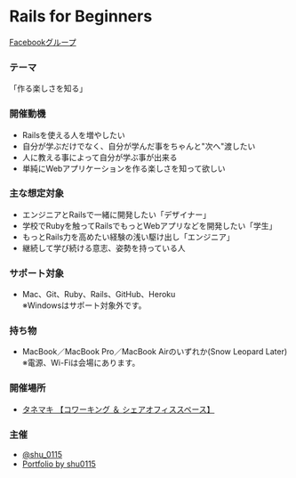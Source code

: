 # Rails for Beginners

<a href="https://www.facebook.com/groups/rails4beginners/" target="_blank">Facebookグループ</a>

### テーマ

「作る楽しさを知る」

### 開催動機

* Railsを使える人を増やしたい
* 自分が学ぶだけでなく、自分が学んだ事をちゃんと"次へ"渡したい
* 人に教える事によって自分が学ぶ事が出来る
* 単純にWebアプリケーションを作る楽しさを知って欲しい

### 主な想定対象

* エンジニアとRailsで一緒に開発したい「デザイナー」
* 学校でRubyを触ってRailsでもっとWebアプリなどを開発したい「学生」
* もっとRails力を高めたい経験の浅い駆け出し「エンジニア」
* 継続して学び続ける意志、姿勢を持っている人

### サポート対象

* Mac、Git、Ruby、Rails、GitHub、Heroku  
  ※Windowsはサポート対象外です。

### 持ち物

* MacBook／MacBook Pro／MacBook Airのいずれか(Snow Leopard Later)  
  ※電源、Wi-Fiは会場にあります。

### 開催場所

* <a href="http://tane-maki.net/" target="_blank">タネマキ 【コワーキング ＆ シェアオフィススペース】</a>

### 主催

* <a href="https://twitter.com/shu_0115" target="_blank">@shu_0115</a>
* <a href="http://shu0115.github.com/portfolio/" target="_blank">Portfolio by shu0115</a>
